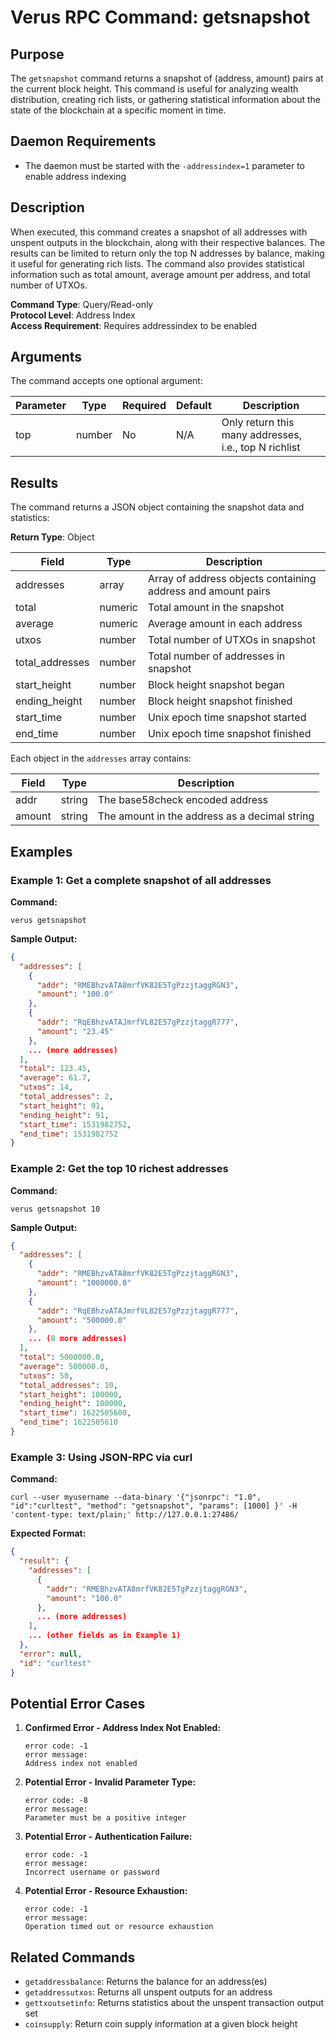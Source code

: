 # Verus RPC Command: getsnapshot

## Purpose
The `getsnapshot` command returns a snapshot of (address, amount) pairs at the current block height. This command is useful for analyzing wealth distribution, creating rich lists, or gathering statistical information about the state of the blockchain at a specific moment in time.

## Daemon Requirements
- The daemon must be started with the `-addressindex=1` parameter to enable address indexing

## Description
When executed, this command creates a snapshot of all addresses with unspent outputs in the blockchain, along with their respective balances. The results can be limited to return only the top N addresses by balance, making it useful for generating rich lists. The command also provides statistical information such as total amount, average amount per address, and total number of UTXOs.

**Command Type**: Query/Read-only  
**Protocol Level**: Address Index  
**Access Requirement**: Requires addressindex to be enabled

## Arguments
The command accepts one optional argument:

| Parameter | Type | Required | Default | Description |
|-----------|------|----------|---------|-------------|
| top | number | No | N/A | Only return this many addresses, i.e., top N richlist |

## Results
The command returns a JSON object containing the snapshot data and statistics:

**Return Type**: Object

| Field | Type | Description |
|-------|------|-------------|
| addresses | array | Array of address objects containing address and amount pairs |
| total | numeric | Total amount in the snapshot |
| average | numeric | Average amount in each address |
| utxos | number | Total number of UTXOs in snapshot |
| total_addresses | number | Total number of addresses in snapshot |
| start_height | number | Block height snapshot began |
| ending_height | number | Block height snapshot finished |
| start_time | number | Unix epoch time snapshot started |
| end_time | number | Unix epoch time snapshot finished |

Each object in the `addresses` array contains:

| Field | Type | Description |
|-------|------|-------------|
| addr | string | The base58check encoded address |
| amount | string | The amount in the address as a decimal string |

## Examples

### Example 1: Get a complete snapshot of all addresses

**Command:**
```
verus getsnapshot
```

**Sample Output:**
```json
{
  "addresses": [
    {
      "addr": "RMEBhzvATA8mrfVK82E5TgPzzjtaggRGN3",
      "amount": "100.0"
    },
    {
      "addr": "RqEBhzvATAJmrfVL82E57gPzzjtaggR777",
      "amount": "23.45"
    },
    ... (more addresses)
  ],
  "total": 123.45,
  "average": 61.7,
  "utxos": 14,
  "total_addresses": 2,
  "start_height": 91,
  "ending_height": 91,
  "start_time": 1531982752,
  "end_time": 1531982752
}
```

### Example 2: Get the top 10 richest addresses

**Command:**
```
verus getsnapshot 10
```

**Sample Output:**
```json
{
  "addresses": [
    {
      "addr": "RMEBhzvATA8mrfVK82E5TgPzzjtaggRGN3",
      "amount": "1000000.0"
    },
    {
      "addr": "RqEBhzvATAJmrfVL82E57gPzzjtaggR777",
      "amount": "500000.0"
    },
    ... (8 more addresses)
  ],
  "total": 5000000.0,
  "average": 500000.0,
  "utxos": 50,
  "total_addresses": 10,
  "start_height": 100000,
  "ending_height": 100000,
  "start_time": 1622505600,
  "end_time": 1622505610
}
```

### Example 3: Using JSON-RPC via curl

**Command:**
```
curl --user myusername --data-binary '{"jsonrpc": "1.0", "id":"curltest", "method": "getsnapshot", "params": [1000] }' -H 'content-type: text/plain;' http://127.0.0.1:27486/
```

**Expected Format:**
```json
{
  "result": {
    "addresses": [
      {
        "addr": "RMEBhzvATA8mrfVK82E5TgPzzjtaggRGN3",
        "amount": "100.0"
      },
      ... (more addresses)
    ],
    ... (other fields as in Example 1)
  },
  "error": null,
  "id": "curltest"
}
```

## Potential Error Cases

1. **Confirmed Error - Address Index Not Enabled:**
   ```
   error code: -1
   error message:
   Address index not enabled
   ```

2. **Potential Error - Invalid Parameter Type:**
   ```
   error code: -8
   error message:
   Parameter must be a positive integer
   ```

3. **Potential Error - Authentication Failure:**
   ```
   error code: -1
   error message:
   Incorrect username or password
   ```

4. **Potential Error - Resource Exhaustion:**
   ```
   error code: -1
   error message:
   Operation timed out or resource exhaustion
   ```

## Related Commands
- `getaddressbalance`: Returns the balance for an address(es)
- `getaddressutxos`: Returns all unspent outputs for an address
- `gettxoutsetinfo`: Returns statistics about the unspent transaction output set
- `coinsupply`: Return coin supply information at a given block height
